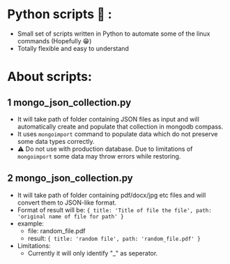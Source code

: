 # Python scripts :snake: :

- Small set of scripts written in Python to automate some of the linux commands (Hopefully :grin:)
- Totally flexible and easy to understand

# About scripts:
## 1 mongo_json_collection.py
- It will take path of folder containing JSON files as input and will automatically create and populate that collection in mongodb compass.
- It uses ```mongoimport``` command to populate data which do not preserve some data types correctly.
- :warning: Do not use with production database. Due to limitations of ```mongoimport``` some data may throw errors while restoring.

## 2 mongo_json_collection.py
- It will take path of folder containing pdf/docx/jpg etc files and will convert them to JSON-like format.
- Format of result will be: 
`
{
    title: 'Title of file the file',
    path: 'original name of file for path'
}
`
- example:
    - file: random_file.pdf
    - result: 
        `{
            title: 'random file',
            path: 'random_file.pdf'
        }` 
- Limitations:
    - Currently it will only identify "_" as seperator.